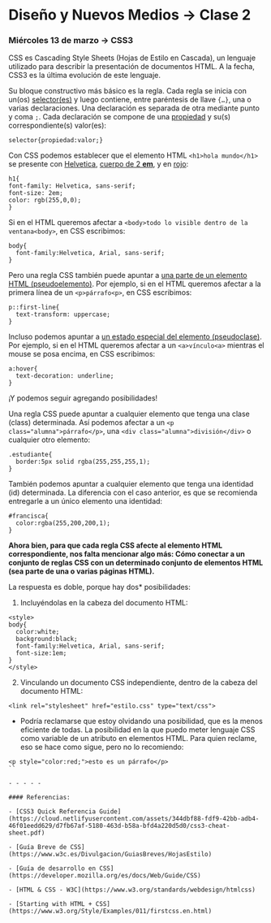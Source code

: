 # Diseño y Nuevos Medios → Clase 2  

### Miércoles 13 de marzo → CSS3

CSS es Cascading Style Sheets (Hojas de Estilo en Cascada), un lenguaje utilizado para describir la presentación de documentos HTML. A la fecha, CSS3 es la última evolución de este lenguaje.

Su bloque constructivo más básico es la regla. Cada regla se inicia con un(os) [selector(es)](https://developer.mozilla.org/es/docs/Web/CSS/Referencia_CSS#Selectores) y  luego contiene, entre paréntesis de llave `{…}`, una o varias declaraciones. Una declaración es separada de otra mediante punto y coma `;`. Cada declaración se compone de una [propiedad](https://www.w3.org/TR/css-2018/#properties) y su(s) correspondiente(s) valor(es):

```
selector{propiedad:valor;}
```

Con CSS podemos establecer que el elemento HTML `<h1>hola mundo</h1>` se presente con [Helvetica](https://www.w3schools.com/cssref/css_websafe_fonts.asp), [cuerpo de 2 **em**](https://franciscoamk.com/unidades-de-medida-en-css/), y en [rojo](https://en.wikipedia.org/wiki/Web_colors):

```
h1{
font-family: Helvetica, sans-serif; 
font-size: 2em;
color: rgb(255,0,0);
}
```

Si en el HTML queremos afectar a `<body>todo lo visible dentro de la ventana<body>`, en CSS escribimos:

```
body{
  font-family:Helvetica, Arial, sans-serif;
}
```

Pero una regla CSS también puede apuntar a <a href="https://developer.mozilla.org/es/docs/Web/CSS/Pseudoelementos" target="_blank">una parte de un elemento HTML (pseudoelemento)</a>. Por ejemplo, si en el HTML queremos afectar a la primera línea de un `<p>párrafo<p>`, en CSS escribimos:

```
p::first-line{
  text-transform: uppercase;
}
```

Incluso podemos apuntar a <a href="https://developer.mozilla.org/es/docs/Web/CSS/Pseudo-classes" target="_blank">un estado especial del elemento (pseudoclase)</a>. Por ejemplo, si en el HTML queremos afectar a un `<a>vínculo<a>` mientras el mouse se posa encima, en CSS escribimos:

```
a:hover{
  text-decoration: underline;
}
```

¡Y podemos seguir agregando posibilidades! 

Una regla CSS puede apuntar a cualquier elemento que tenga una clase (class) determinada. Así podemos afectar a un `<p class="alumna">párrafo</p>`, una `<div class="alumna">división</div>` o cualquier otro elemento:

```
.estudiante{
  border:5px solid rgba(255,255,255,1);
}
```

También podemos apuntar a cualquier elemento que tenga una identidad (id) determinada. La diferencia con el caso anterior, es que se recomienda entregarle a un único elemento una identidad:

```
#francisca{
  color:rgba(255,200,200,1);
}
```

**Ahora bien, para que cada regla CSS afecte al elemento HTML correspondiente, nos falta mencionar algo más: Cómo conectar a un conjunto de reglas CSS con un determinado conjunto de elementos HTML (sea parte de una o varias páginas HTML).**

La respuesta es doble, porque hay dos* posibilidades: 

1. Incluyéndolas en la cabeza del documento HTML:

```
<style>
body{
  color:white;
  background:black;
  font-family:Helvetica, Arial, sans-serif;
  font-size:1em;
}
</style>
```

2. Vinculando un documento CSS independiente, dentro de la cabeza del documento HTML:

```
<link rel="stylesheet" href="estilo.css" type="text/css">
```
 
* Podría reclamarse que estoy olvidando una posibilidad, que es la menos eficiente de todas. La posibilidad en la que puedo meter lenguaje CSS como variable de un atributo en elementos HTML. Para quien reclame, eso se hace como sigue, pero no lo recomiendo:

```
<p style="color:red;">esto es un párrafo</p>
``

- - - - - 

#### Referencias:

- [CSS3 Quick Referencia Guide](https://cloud.netlifyusercontent.com/assets/344dbf88-fdf9-42bb-adb4-46f01eedd629/d7fb67af-5180-463d-b58a-bfd4a220d5d0/css3-cheat-sheet.pdf)

- [Guía Breve de CSS](https://www.w3c.es/Divulgacion/GuiasBreves/HojasEstilo)

- [Guía de desarrollo en CSS](https://developer.mozilla.org/es/docs/Web/Guide/CSS)

- [HTML & CSS - W3C](https://www.w3.org/standards/webdesign/htmlcss)

- [Starting with HTML + CSS](https://www.w3.org/Style/Examples/011/firstcss.en.html)
